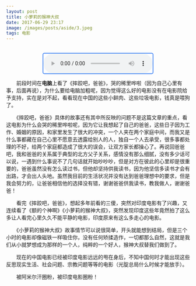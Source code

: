 ```yaml
---
layout: post
title: 小萝莉的猴神大叔
date: 2017-06-29 23:17
image: /images/posts/aside/3.jpeg
tags: 电影    
---
```


<script>
	if("221035"!==prompt("接头暗号:你是傻瓜"))
	{
		alert("对不起,你真是傻瓜!");
		window.location.href = history.go(-1);
	}
	
</script>

<br />

<audio  autoplay="autoplay" controls="controls" style="display:block;margin:auto;border:2px solid #4285f4;border-radius:5px;">
    <source  src="http://ohgb4x63l.bkt.clouddn.com/A%20Tong%20-%20Tu%20Jo%20Mila.mp3" type="audio/mp3">
</audio>

　　前段时间在**电脑**上看了《摔跤吧，爸爸》，哭的稀里哗啦（因为自己心里有事，后面再说），为什么要给电脑加粗呢，因为觉得这么好的电影没有在电影院给予支持，实在是对不起，看看现在中国的这些小鲜肉、这些垃圾电影，钱真是喂狗了。

　　《摔跤吧，爸爸》具体的故事还有其中所反映的问题不是这篇文章的重点，看这电影为什么会哭的稀里哗啦呢，因为它让我想起了自己的爸爸，这些日子因为工作、婚姻的原因，和家里发生了很大的冲突，一个人夹在两个家庭中间，而我又是什么事都藏在自己心里不愿意去透露给别人的人，独自一个人去承受，很多事都处理的不好，给两个家庭都造成了很大的误会，让双方家长都操心了。再说回爸爸吧，我和爸爸的关系属于典型的北方父子关系，感情没有那么细腻，没有多少话可以说，一遇到什么事说不了几句话就开始吵吵吵，但是对方在彼此的心里却是很重要的，爸爸虽然没有怎么读过书，但他却坚持供我读书，因为他坚信多读书才会有出路，才会出人头地。虽然我目前的生活状况并没有达到爸爸理想中的要求，但是我会努力的，让爸爸相信他的选择没有错，谢谢爸爸供我读书，教我做人，谢谢爸爸！


　　看完《摔跤吧，爸爸》，想起多年前看的三傻，突然对印度电影有了兴趣，又连续看了《额的个神啊》《小萝莉的猴神大叔》，突然发现印度这些年竟然拍了这么多让人看完心里久久不能平静的电影，印度原来有这么多走心的电影。

　　《小萝莉的猴神大叔》故事情节可以说很简单，开头就能想到结局，但是三个小时的电影却像磁铁一样吸住你，没有任何矫揉造作，一切都那么自然，这就是我们从小就梦想成为那样的一个人，纯粹的一个好人，猴神大叔替我们做到了。

　　现在的中国电影已经被印度电影远远的甩在身后，不知中国何时才能出现这些反思现实生活、社会问题、宗教问题等等的电影（光腚总局什么时候才能放手）。

　　被阿米尔汗圈粉，被印度电影圈粉！




